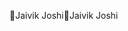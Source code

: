 Jaivik Joshi                                          J a i v i k   J o s h i                                                                                   